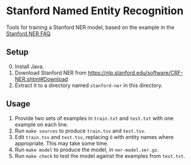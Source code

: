 # Stanford Named Entity Recognition

Tools for training a Stanford NER model,
based on the example in the [Stanford NER FAQ][FAQ].

[FAQ]: https://nlp.stanford.edu/software/crf-faq.shtml#a

## Setup

0. Install Java.
1. Download Stanford NER from
   <https://nlp.stanford.edu/software/CRF-NER.shtml#Download>
2. Extract it to a directory named `stanford-ner` in this directory.

## Usage

1. Provide two sets of examples in `train.txt` and `test.txt` with one example
   on each line.
2. Run `make sources` to produce `train.tsv` and `test.tsv`.
3. Edit `train.tsv` and `test.tsv`, replacing `O` with entity names where
   appropriate. This may take some time.
4. Run `make model` to produce the model, in `ner-model.ser.gz`.
5. Run `make check` to test the model against the examples from `test.txt`.
